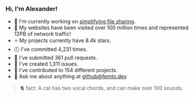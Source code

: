 ### Hi, I'm Alexander!

- 🔭 I'm currently working on [simplifying file sharing](https://github.com/femto-apps/web-file-uploader).
- 💨 My websites have been visited over 100 million times and represented 12PB of network traffic!
- ⭐ My projects currently have 8.4k stars.
- 🕗 I've committed 4,231 times.
- 🔀 I've submitted 361 pull requests.
- 🤷 I've created 1,311 issues.
- 📕 I've contributed to 154 different projects.
- 💬 Ask me about anything at github@femto.dev

> 🐈 fact: A cat has two vocal chords, and can make over 100 sounds.
